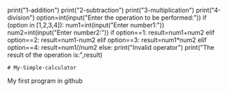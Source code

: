 print("1-addition")
print("2-subtraction")
print("3-multiplication")
print("4-division")
option=int(input("Enter the operation to be performed:"))
if (option in [1,2,3,4]):
	num1=int(input("Enter number1:"))
	num2=int(input("Enter number2:"))
	if option==1:
		result=num1+num2
	elif option==2:
		result=num1-num2
	elif option==3:
		result=num1*num2
	elif option==4:
		result=num1//num2
else:
	print("Invalid operator")
print("The result of the operation is:",result)
	
	# My-Simple-calculator
My first program in github
